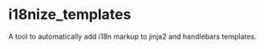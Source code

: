 i18nize_templates
=================

A tool to automatically add i18n markup to jinja2 and handlebars templates.
